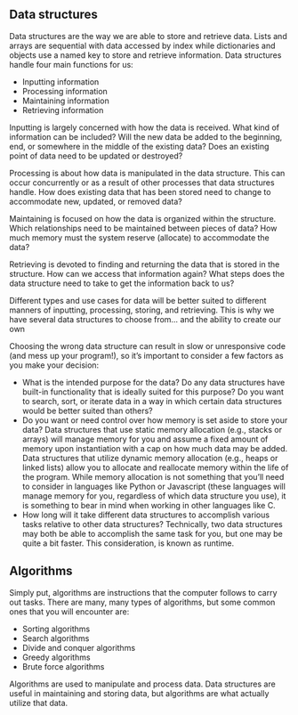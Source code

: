 ## Data structures
Data structures are the way we are able to store and retrieve data. Lists and arrays are sequential with data accessed by index while dictionaries and objects use a named key to store and retrieve information. 
Data structures handle four main functions for us:

+    Inputting information
 +   Processing information
 +   Maintaining information
+    Retrieving information

Inputting is largely concerned with how the data is received. What kind of information can be included? Will the new data be added to the beginning, end, or somewhere in the middle of the existing data? Does an existing point of data need to be updated or destroyed?

Processing is about how data is manipulated in the data structure. This can occur concurrently or as a result of other processes that data structures handle. How does existing data that has been stored need to change to accommodate new, updated, or removed data?

Maintaining is focused on how the data is organized within the structure. Which relationships need to be maintained between pieces of data? How much memory must the system reserve (allocate) to accommodate the data?

Retrieving is devoted to finding and returning the data that is stored in the structure. How can we access that information again? What steps does the data structure need to take to get the information back to us?

Different types and use cases for data will be better suited to different manners of inputting, processing, storing, and retrieving. This is why we have several data structures to choose from… and the ability to create our own

Choosing the wrong data structure can result in slow or unresponsive code (and mess up your program!), so it’s important to consider a few factors as you make your decision:

+    What is the intended purpose for the data? Do any data structures have built-in functionality that is ideally suited for this purpose? Do you want to search, sort, or iterate data in a way in which certain data structures would be better suited than others?
+    Do you want or need control over how memory is set aside to store your data? Data structures that use static memory allocation (e.g., stacks or arrays) will manage memory for you and assume a fixed amount of memory upon instantiation with a cap on how much data may be added. Data structures that utilize dynamic memory allocation (e.g., heaps or linked lists) allow you to allocate and reallocate memory within the life of the program. While memory allocation is not something that you’ll need to consider in languages like Python or Javascript (these languages will manage memory for you, regardless of which data structure you use), it is something to bear in mind when working in other languages like C.
 +   How long will it take different data structures to accomplish various tasks relative to other data structures? Technically, two data structures may both be able to accomplish the same task for you, but one may be quite a bit faster. This consideration, is known as runtime.

## Algorithms
Simply put, algorithms are instructions that the computer follows to carry out tasks. There are many, many types of algorithms, but some common ones that you will encounter are:

 +   Sorting algorithms
  +  Search algorithms
  +  Divide and conquer algorithms
  +  Greedy algorithms
 +   Brute force algorithms

Algorithms are used to manipulate and process data. Data structures are useful in maintaining and storing data, but algorithms are what actually utilize that data. 
